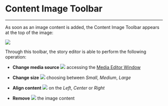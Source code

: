# Content Image Toolbar
**********************

As soon as an image content is added, the Content Image Toolbar appears at the top of the image: 

<img src="../img/content-image-toolbar/c-img-toolbar.jpg" class="ms-docimage"/>

Through this toolbar, the story editor is able to perform the following operation:

* **Change media source** <img src="../img/button/change-media2.jpg" class="ms-docbutton"/> accessing the [Media Editor Window](media-editor-window.md)

* **Change size** <img src="../img/button/change-size2.jpg" class="ms-docbutton"/> choosing between *Small*, *Medium*, *Large*

* **Align content** <img src="../img/button/align2.jpg" class="ms-docbutton"/> on the *Left*, *Center* or *Right*

* **Remove** <img src="../img/button/remove2.jpg" class="ms-docbutton"/> the image content